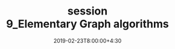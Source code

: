 ---
type: lecture
date: 2019-02-23T8:00:00+4:30
title: session 9_Elementary Graph algorithms
slides: /static_files/presentations/session9_(graph).pptx
#notes: /static_files/presentations/lec.zip
#codes: /static_files/presentations/code.zip
#tldr: "Short text to discribe what this lecture is about."
#thumbnail: /static_files/presentations/lec.jpg
---